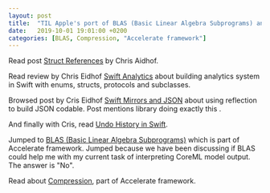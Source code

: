 ```yaml
---
layout: post
title:  "TIL Apple's port of BLAS (Basic Linear Algebra Subprograms) and Compression as part of Accelerate framework"
date:   2019-10-01 19:01:00 +0200
categories: [BLAS, Compression, "Accelerate framework"]
---
```

Read post [Struct References](http://chris.eidhof.nl/post/references/) by Chris Aidhof.

Read review by Chris Eidhof [Swift Analytics](http://chris.eidhof.nl/post/swift-analytics/) about building analytics system in Swift with enums, structs, protocols and subclasses.

Browsed post by Cris Eidhof [Swift Mirrors and JSON](http://chris.eidhof.nl/post/swift-mirrors-and-json/) about using reflection to build JSON codable. Post mentions library doing exactly this [](https://github.com/matthewcheok/JSONCodable).

And finally with Cris, read [Undo History in Swift](http://chris.eidhof.nl/post/undo-history-in-swift/).

Jumped to [BLAS (Basic Linear Algebra Subprograms)](https://developer.apple.com/documentation/accelerate/blas?changes=_2) which is part of Accelerate framework. Jumped because we have been discussing if BLAS could help me with my current task of interpreting CoreML model output. The answer is "No".

Read about [Compression](https://developer.apple.com/documentation/compression?changes=_2), part of Accelerate framework.
